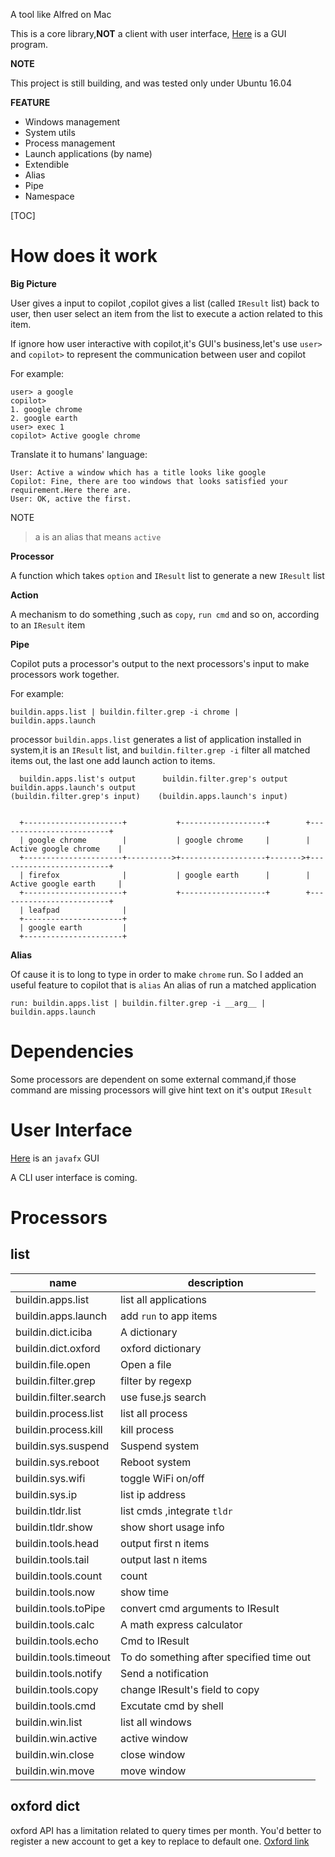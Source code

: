 A tool like Alfred on Mac

This is a core library,**NOT** a client with user interface, [Here](https://www.npmjs.com/package/copilot-io) is a GUI program.

**NOTE**

This project is still building, and was tested only under Ubuntu 16.04

**FEATURE**
+ Windows management
+ System utils
+ Process management
+ Launch applications (by name)
+ Extendible 
+ Alias
+ Pipe
+ Namespace

[TOC]

# How does it work

**Big Picture**

User gives a input to copilot ,copilot gives a list (called `IResult` list) back to user, then user select an item from the list to execute a action related to this item.

If ignore how user interactive with copilot,it's GUI's business,let's use `user>`
and `copilot>` to represent the communication between user and copilot 

For example:
```
user> a google
copilot>
1. google chrome
2. google earth
user> exec 1
copilot> Active google chrome
```
Translate it to humans' language:

```
User: Active a window which has a title looks like google
Copilot: Fine, there are too windows that looks satisfied your requirement.Here there are.
User: OK, active the first.
```

NOTE
>a is an alias that means `active`

**Processor**

A function which takes `option` and `IResult` list to generate a new `IResult` list

**Action**

A mechanism to do something ,such as `copy`, `run cmd` and so on, according to an `IResult` item

**Pipe**

Copilot puts a processor's output to the next processors's input to make processors work together.

For example:
```
buildin.apps.list | buildin.filter.grep -i chrome | buildin.apps.launch
```

processor `buildin.apps.list` generates a list of application installed in system,it is an `IResult` list, and `buildin.filter.grep -i` filter all matched items out, the last one add launch action to items.

```
  buildin.apps.list's output      buildin.filter.grep's output   buildin.apps.launch's output
(buildin.filter.grep's input)    (buildin.apps.launch's input)


  +----------------------+           +-------------------+        +-------------------------+
  | google chrome        |           | google chrome     |        | Active google chrome    |
  +----------------------+---------->+-------------------+------->+-------------------------+
  | firefox              |           | google earth      |        | Active google earth     |
  +----------------------+           +-------------------+        +-------------------------+
  | leafpad              |
  +----------------------+
  | google earth         |
  +----------------------+
``` 

**Alias**

Of cause it is to long to type in order to make `chrome` run. So I added an useful feature to copilot that is `alias`
An alias of run a matched application
```
run: buildin.apps.list | buildin.filter.grep -i __arg__ | buildin.apps.launch
```

# Dependencies

Some processors are dependent on some external command,if those command are missing processors will give hint text on it's output `IResult`

# User Interface

[Here](https://www.npmjs.com/package/copilot-io) is an `javafx` GUI

A CLI user interface is coming.

# Processors

## list
|name|description|
|---|---|
|buildin.apps.list | list all applications|
|buildin.apps.launch | add `run` to app items|
|buildin.dict.iciba | A dictionary 
|buildin.dict.oxford | oxford dictionary
|buildin.file.open | Open a file
|buildin.filter.grep | filter by regexp
|buildin.filter.search| use fuse.js search
|buildin.process.list | list all process
|buildin.process.kill | kill process
|buildin.sys.suspend | Suspend system
|buildin.sys.reboot | Reboot system
|buildin.sys.wifi | toggle WiFi on/off
|buildin.sys.ip | list ip address
|buildin.tldr.list | list cmds ,integrate `tldr` 
|buildin.tldr.show | show short usage info
|buildin.tools.head | output first n items
|buildin.tools.tail | output last n items
|buildin.tools.count | count
|buildin.tools.now | show time
|buildin.tools.toPipe | convert cmd arguments to IResult
|buildin.tools.calc| A math express calculator
|buildin.tools.echo | Cmd to IResult
|buildin.tools.timeout | To do something after specified time out
|buildin.tools.notify | Send a notification
|buildin.tools.copy | change IResult's field to copy 
|buildin.tools.cmd | Excutate cmd by shell
|buildin.win.list | list all windows
|buildin.win.active | active window
|buildin.win.close | close window
|buildin.win.move | move window



## oxford dict
oxford API has a limitation related to query times per month. You'd better to register a new account to get a key to replace to default one.
[Oxford link](https://developer.oxforddictionaries.com)